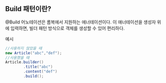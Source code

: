 ## Build 패턴이란?
@Build 어노테이션은 롬복에서 지원하는 에너테이션이다. 이 애너테이션을 생성자 위에 입력하면, 빌더 패턴 방식으로 객체를 생성할 수 있어 편리하다.

예시
```java
//사용하지 않았을 때
new Article("abc","def");
//사용했을 때 
Article.builder()
        .title("abc")
        .content("def")
        .build();
```